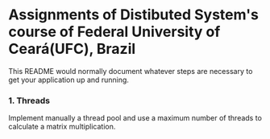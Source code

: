 # Assignments of Distibuted System's course of Federal University of Ceará(UFC), Brazil #

This README would normally document whatever steps are necessary to get your application up and running.

### 1. Threads ###

Implement manually a thread pool and use a maximum number of threads to calculate a matrix multiplication. 

